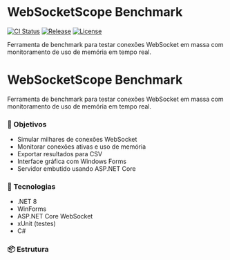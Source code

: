# WebSocketScope Benchmark

[![CI Status](https://github.com/joaopedrodeb/Websocket-scope-benchmark/actions/workflows/ci.yml/badge.svg)](https://github.com/joaopedrodeb/Websocket-scope-benchmark/actions)
[![Release](https://img.shields.io/github/v/release/joaopedrodeb/Websocket-scope-benchmark?label=release)](https://github.com/joaopedrodeb/Websocket-scope-benchmark/releases)
[![License](https://img.shields.io/github/license/joaopedrodeb/Websocket-scope-benchmark)](LICENSE)

Ferramenta de benchmark para testar conexões WebSocket em massa com monitoramento de uso de memória em tempo real.

# WebSocketScope Benchmark

Ferramenta de benchmark para testar conexões WebSocket em massa com monitoramento de uso de memória em tempo real.

### 🎯 Objetivos

- Simular milhares de conexões WebSocket
- Monitorar conexões ativas e uso de memória
- Exportar resultados para CSV
- Interface gráfica com Windows Forms
- Servidor embutido usando ASP.NET Core

### 🚀 Tecnologias
- .NET 8
- WinForms
- ASP.NET Core WebSocket
- xUnit (testes)
- C#

### 📦 Estrutura

